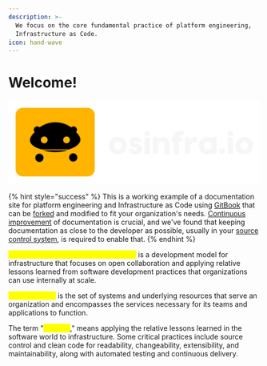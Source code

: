 ```yaml
---
description: >-
  We focus on the core fundamental practice of platform engineering,
  Infrastructure as Code.
icon: hand-wave
---
```


# Welcome!

![](.gitbook/assets/osinfra)

{% hint style="success" %}
This is a working example of a documentation site for platform engineering and Infrastructure as Code using [GitBook](https://www.gitbook.com/) that can be [forked](https://github.com/osinfra-io/gitbook-docs/fork) and modified to fit your organization's needs. [Continuous improvement](https://continuousdelivery.com/principles/#relentlessly-pursue-continuous-improvement) of documentation is crucial, and we've found that keeping documentation as close to the developer as possible, usually in your [source control system](https://github.com/osinfra-io/gitbook-docs), is required to enable that.
{% endhint %}

<mark style="color:yellow;">**Open Source Infrastructure (as Code)**</mark> is a development model for infrastructure that focuses on open collaboration and applying relative lessons learned from software development practices that organizations can use internally at scale.

<mark style="color:yellow;">**Infrastructure**</mark> is the set of systems and underlying resources that serve an organization and encompasses the services necessary for its teams and applications to function.

The term "<mark style="color:yellow;">**as code**</mark>," means applying the relative lessons learned in the software world to infrastructure. Some critical practices include source control and clean code for readability, changeability, extensibility, and maintainability, along with automated testing and continuous delivery.
